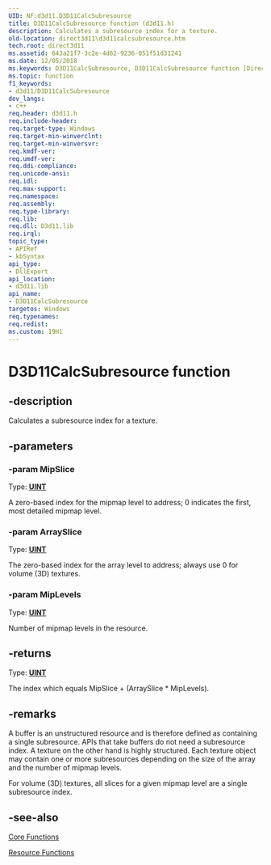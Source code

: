```yaml
---
UID: NF:d3d11.D3D11CalcSubresource
title: D3D11CalcSubresource function (d3d11.h)
description: Calculates a subresource index for a texture.
old-location: direct3d11\d3d11calcsubresource.htm
tech.root: direct3d11
ms.assetid: 643a21f7-3c2e-4d62-9236-051f51d31241
ms.date: 12/05/2018
ms.keywords: D3D11CalcSubresource, D3D11CalcSubresource function [Direct3D 11], d3d11/D3D11CalcSubresource, direct3d11.d3d11calcsubresource, ea6ecdec-c3d4-b87d-c8d6-c356afacd091
ms.topic: function
f1_keywords:
- d3d11/D3D11CalcSubresource
dev_langs:
- c++
req.header: d3d11.h
req.include-header: 
req.target-type: Windows
req.target-min-winverclnt: 
req.target-min-winversvr: 
req.kmdf-ver: 
req.umdf-ver: 
req.ddi-compliance: 
req.unicode-ansi: 
req.idl: 
req.max-support: 
req.namespace: 
req.assembly: 
req.type-library: 
req.lib: 
req.dll: D3d11.lib
req.irql: 
topic_type:
- APIRef
- kbSyntax
api_type:
- DllExport
api_location:
- d3d11.lib
api_name:
- D3D11CalcSubresource
targetos: Windows
req.typenames: 
req.redist: 
ms.custom: 19H1
---
```


# D3D11CalcSubresource function


## -description


Calculates a subresource index for a texture.


## -parameters




### -param MipSlice

Type: <b><a href="https://docs.microsoft.com/windows/desktop/WinProg/windows-data-types">UINT</a></b>

A zero-based index for the mipmap level to address; 0 indicates the first, most detailed mipmap level.
          


### -param ArraySlice

Type: <b><a href="https://docs.microsoft.com/windows/desktop/WinProg/windows-data-types">UINT</a></b>

The zero-based index for the array level to address; always use 0 for volume (3D) textures.
          


### -param MipLevels

Type: <b><a href="https://docs.microsoft.com/windows/desktop/WinProg/windows-data-types">UINT</a></b>

Number of mipmap levels in the resource.


## -returns



Type: <b><a href="https://docs.microsoft.com/windows/desktop/WinProg/windows-data-types">UINT</a></b>

The index which equals MipSlice + (ArraySlice * MipLevels).




## -remarks



A buffer is an unstructured resource and is therefore defined as containing a single subresource. APIs that take buffers do not need a subresource index.
          A texture on the other hand is highly structured. Each texture object may contain one or more subresources depending on the size of the array and the
          number of mipmap levels.
        

For volume (3D) textures, all slices for a given mipmap level are a single subresource index.




## -see-also




<a href="https://docs.microsoft.com/windows/desktop/direct3d11/d3d11-graphics-reference-d3d11-core-functions">Core Functions</a>



<a href="https://docs.microsoft.com/windows/desktop/direct3d11/d3d11-graphics-reference-resource-functions">Resource Functions</a>
 

 

